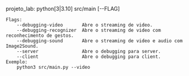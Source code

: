 projeto_lab: python[3|3.10] src/main [--FLAG]

    Flags:
        --debugging-video       Abre o streaming de video.
        --debugging-recognizer  Abre o streaming de video com reconhecimento de gestos.
        --debugging-sound       Abre o streaming de video e audio com Image2Sound.
        --server                Abre o debugging para server.
        --client                Abre o debugging para client.
    Exemplo:
        python3 src/main.py --video
